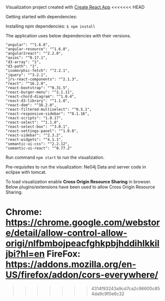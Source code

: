 Visualization project created with [Create React App](https://github.com/facebookincubator/create-react-app)
<<<<<<< HEAD

Getting started with dependencies: 

Installing npm dependencies: `$ npm install`

The application uses below dependencies with their versions.

    "angular": "^1.6.8",
    "angular-resource": "^1.6.8",
    "angular2react": "^2.2.0",
    "axios": "^0.17.1",
    "d3-array": "1",
    "d3-path": "1",
    "isomorphic-fetch": "^2.2.1",
    "jquery": "^3.2.1",
    "jrs-react-components": "^2.1.3",
    "react": "^16.2.0",
    "react-bootstrap": "^0.31.5",
    "react-burger-menu": "^2.1.11",
    "react-chord-diagram": "^1.0.4",
    "react-d3-library": "^1.1.8",
    "react-dom": "^16.2.0",
    "react-filtered-multiselect": "^0.5.1",
    "react-responsive-sidebar": "^0.1.16",
    "react-scripts": "1.0.17",
    "react-select": "^1.1.0",
    "react-select-box": "^3.0.1",
    "react-settings-panel": "^1.0.8",
    "react-sidebar": "^2.3.2",
    "react-widgets": "^4.1.1",
    "semantic-ui-css": "^2.2.12",
    "semantic-ui-react": "^0.77.2"
    
Run command `npm start` to run the visualization. 

Pre-requisites to run the visualization: Ne04j Data and server code in eclipse with tomcat.

To load visualization enable **Cross Origin Resource Sharing** in browser. 
Below plugins/extensions have been used to allow Cross Origin Resource Sharing.

Chrome: https://chrome.google.com/webstore/detail/allow-control-allow-origi/nlfbmbojpeacfghkpbjhddihlkkiljbi?hl=en
FireFox: https://addons.mozilla.org/en-US/firefox/addon/cors-everywhere/
=======
>>>>>>> 4314f93243a9cd7ca2c96600c854da9c9f0e6c32
